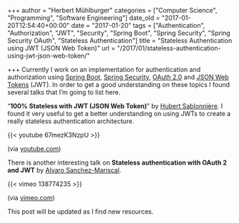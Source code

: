 +++
author = "Herbert Mühlburger"
categories = ["Computer Science", "Programming", "Software Engineering"]
date_old = "2017-01-20T12:54:40+00:00"
date = "2017-01-20"
tags = ["Authentication", "Authorization", "JWT", "Security", "Spring Boot", "Spring Security", "Spring Security OAuth", "Stateless Authentication"]
title = "Stateless Authentication using JWT (JSON Web Token)"
url = "/2017/01/stateless-authentication-using-jwt-json-web-token/"

+++
Currently I work on an implementation for authentication and authorization using <a href="https://projects.spring.io/spring-boot/" target="_blank">Spring Boot</a>, <a href="https://projects.spring.io/spring-security/" target="_blank">Spring Security</a>, <a href="https://tools.ietf.org/html/rfc6749" target="_blank">OAuth 2.0</a> and <a href="https://tools.ietf.org/html/rfc7519" target="_blank">JSON Web Tokens</a> (JWT). In order to get a good understanding on these topics I found several talks that I&#8217;m going to list here.

&#8220;**100% Stateless with JWT (JSON Web Token)**&#8221; by <a href="http://hsablonniere.com/" target="_blank">Hubert Sablonnière</a>. I found it very useful to get a better understanding on using JWTs to create a really stateless authentication architecture.

{{< youtube 67mezK3NzpU >}}

(via [youtube.com](https://www.youtube.com/watch?v=67mezK3NzpU))

There is another interesting talk on **Stateless authentication with OAuth 2 and JWT** by [Alvaro Sanchez-Mariscal](https://twitter.com/alvaro_sanchez)</a>.

{{< vimeo 138774235 >}}

(via [vimeo.com](https://vimeo.com/138774235))

This post will be updated as I find new resources.